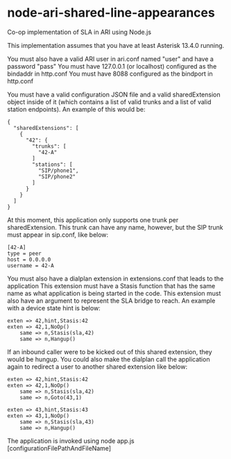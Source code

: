# node-ari-shared-line-appearances
Co-op implementation of SLA in ARI using Node.js

This implementation assumes that you have at least Asterisk 13.4.0 running.

You must also have a valid ARI user in ari.conf named "user" and have a password "pass"
You must have 127.0.0.1 (or localhost) configured as the bindaddr in http.conf
You must have 8088 configured as the bindport in http.conf

You must have a valid configuration JSON file and a valid sharedExtension object inside of it (which contains a list of valid trunks and a list of valid station endpoints). An example of this would be:

~~~~~~~~~~~~~~~~~~~~~~~~~~~~~~~~~~~~~~~~~~~~
{
  "sharedExtensions": [
    {
      "42": {
        "trunks": [
          "42-A"
        ]
        "stations": [
          "SIP/phone1",
          "SIP/phone2"
        ]
      }
    }
  ]
}
~~~~~~~~~~~~~~~~~~~~~~~~~~~~~~~~~~~~~~~~~~~~
At this moment, this application only supports one trunk per sharedExtension.
This trunk can have any name, however, but the SIP trunk must appear in sip.conf, like below:
~~~~~~~~~~~~~~~~~~~~~~~~~~~~~~~~~
[42-A]
type = peer
host = 0.0.0.0
username = 42-A
~~~~~~~~~~~~~~~~~~~~~~~~~~~~~~~~~

You must also have a dialplan extension in extensions.conf that leads to the application
This extension must have a Stasis function that has the same name as what application is being started in the code.
This extension must also have an argument to represent the SLA bridge to reach.
An example with a device state hint is below:

~~~~~~~~~~~~~~~~~~~~~~~~~~~~~~~~~
exten => 42,hint,Stasis:42
exten => 42,1,NoOp()
    same => n,Stasis(sla,42)
    same => n,Hangup()
~~~~~~~~~~~~~~~~~~~~~~~~~~~~~~~~~
If an inbound caller were to be kicked out of this shared extension, they would be hungup.
You could also make the dialplan call the application again to redirect a user to another shared extension like below:

~~~~~~~~~~~~~~~~~~~~~~~~~~~~~~~~~
exten => 42,hint,Stasis:42
exten => 42,1,NoOp()
    same => n,Stasis(sla,42)
    same => n,Goto(43,1)

exten => 43,hint,Stasis:43
exten => 43,1,NoOp()
    same => n,Stasis(sla,43)
    same => n,Hangup()
~~~~~~~~~~~~~~~~~~~~~~~~~~~~~~~~~

The application is invoked using node app.js [configurationFilePathAndFileName]
